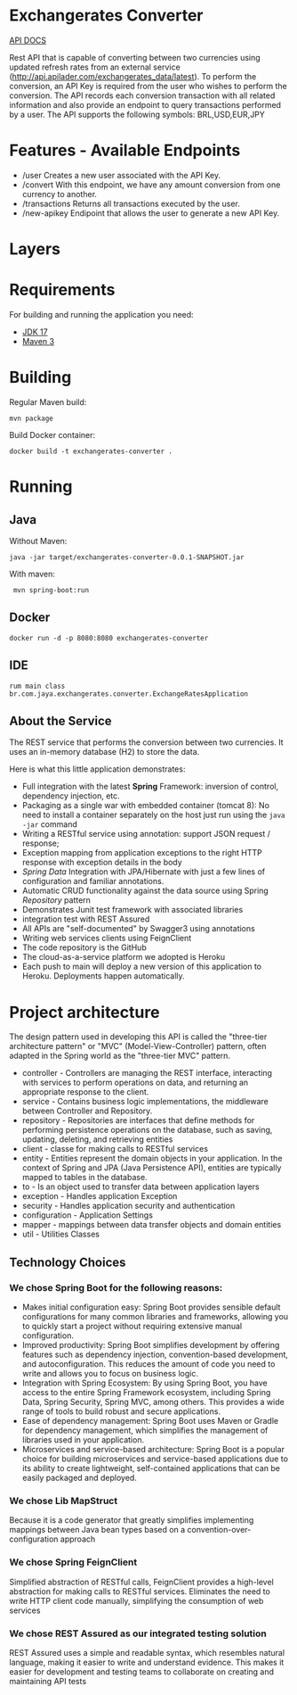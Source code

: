 Exchangerates Converter
========


[API DOCS](https://exchangerates-converter-06663637310e.herokuapp.com/swagger-ui/index.html)

Rest API that is capable of converting between two currencies
using updated refresh rates from an external service (http://api.apilader.com/exchangerates_data/latest).
To perform the conversion, an API Key is required from the user who wishes to perform the conversion.
The API records each conversion transaction with all related information and also
provide an endpoint to query transactions performed by a user. The API supports the following symbols: BRL,USD,EUR,JPY 


Features - Available Endpoints
========

- /user Creates a new user associated with the API Key.
- /convert With this endpoint, we have any amount conversion from one currency to another.
- /transactions Returns all transactions executed by the user.
- /new-apikey Endipoint that allows the user to generate a new API Key.


Layers
========

Requirements
========

For building and running the application you need:

- [JDK 17](https://www.oracle.com/java/technologies/javase/jdk17-archive-downloads.html)
- [Maven 3](https://maven.apache.org)

Building
========
Regular Maven build:

    mvn package

Build Docker container:

    docker build -t exchangerates-converter .


Running
=======
Java
----
Without Maven:

    java -jar target/exchangerates-converter-0.0.1-SNAPSHOT.jar

With maven:

     mvn spring-boot:run

Docker
------

    docker run -d -p 8080:8080 exchangerates-converter

IDE
------

    rum main class br.com.jaya.exchangerates.converter.ExchangeRatesApplication


About the Service
------

The REST service that performs the conversion between two currencies. It uses an in-memory database (H2) to store the data. 


Here is what this little application demonstrates:

* Full integration with the latest **Spring** Framework: inversion of control, dependency injection, etc.
* Packaging as a single war with embedded container (tomcat 8): No need to install a container separately on the host just run using the ``java -jar`` command
* Writing a RESTful service using annotation: support JSON request / response; 
* Exception mapping from application exceptions to the right HTTP response with exception details in the body
* *Spring Data* Integration with JPA/Hibernate with just a few lines of configuration and familiar annotations.
* Automatic CRUD functionality against the data source using Spring *Repository* pattern
* Demonstrates Junit test framework with associated libraries
* integration test with REST Assured
* All APIs are "self-documented" by Swagger3 using annotations
* Writing web services clients using FeignClient
* The code repository is the GitHub
* The cloud-as-a-service platform we adopted is Heroku
* Each push to main will deploy a new version of this application to Heroku. Deployments happen automatically.


Project architecture
========

The design pattern used in developing this API is called the "three-tier architecture pattern" or "MVC" (Model-View-Controller) pattern, 
often adapted in the Spring world as the "three-tier MVC" pattern.

- controller - Controllers are managing the REST interface, interacting with services to perform operations on data, and returning an appropriate response to the client.
- service - Contains business logic implementations, the middleware between Controller and Repository.
- repository - Repositories are interfaces that define methods for performing persistence operations on the database, such as saving, updating, deleting, and retrieving entities
- client - classe for making calls to RESTful services
- entity - Entities represent the domain objects in your application. In the context of Spring and JPA (Java Persistence API), entities are typically mapped to tables in the database.
- to - Is an object used to transfer data between application layers
- exception - Handles application Exception
- security - Handles application security and authentication
- configuration - Application Settings
- mapper - mappings between data transfer objects and domain entities
- util - Utilities Classes 

## Technology Choices

### We chose Spring Boot for the following reasons:

- Makes initial configuration easy: Spring Boot provides sensible default configurations for many common libraries and frameworks, allowing you to quickly start a project without requiring extensive manual configuration.
- Improved productivity: Spring Boot simplifies development by offering features such as dependency injection, convention-based development, and autoconfiguration. This reduces the amount of code you need to write and allows you to focus on business logic.
- Integration with Spring Ecosystem: By using Spring Boot, you have access to the entire Spring Framework ecosystem, including Spring Data, Spring Security, Spring MVC, among others. This provides a wide range of tools to build robust and secure applications.
- Ease of dependency management: Spring Boot uses Maven or Gradle for dependency management, which simplifies the management of libraries used in your application.
- Microservices and service-based architecture: Spring Boot is a popular choice for building microservices and service-based applications due to its ability to create lightweight, self-contained applications that can be easily packaged and deployed.

### We chose Lib MapStruct

Because it is a code generator that greatly simplifies implementing mappings between Java bean types based on a convention-over-configuration approach

### We chose Spring FeignClient

Simplified abstraction of RESTful calls, FeignClient provides a high-level abstraction for making calls to RESTful services. Eliminates the need to write HTTP client code manually, simplifying the consumption of web services

### We chose REST Assured as our integrated testing solution

REST Assured uses a simple and readable syntax, which resembles natural language, making it easier to write and understand evidence. This makes it easier for development and testing teams to collaborate on creating and maintaining API tests







